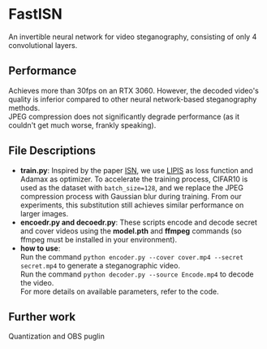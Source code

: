 # FastISN
An invertible neural network for video steganography, consisting of only 4 convolutional layers.

## Performance
Achieves more than 30fps on an RTX 3060. However, the decoded video's quality is inferior compared to other neural network-based steganography methods.  
JPEG compression does not significantly degrade performance (as it couldn't get much worse, frankly speaking).

## File Descriptions
- **train.py**: Inspired by the paper [ISN](https://www.shaopinglu.net/index.files/CVPR21__Image_Steganography.pdf), we use [LIPIS](https://pypi.org/project/lpips/) as loss function and Adamax as optimizer. To accelerate the training process, CIFAR10 is used as the dataset with `batch_size=128`, and we replace the JPEG compression process with Gaussian blur during training. From our experiments, this substitution still achieves similar performance on larger images.  
- **encoedr.py and decoedr.py**: These scripts encode and decode secret and cover videos using the **model.pth** and **ffmpeg** commands (so ffmpeg must be installed in your environment).
- **how to use**:  
Run the command `python encoder.py --cover cover.mp4 --secret secret.mp4` to generate a steganographic video.  
Run the command `python decoder.py --source Encode.mp4` to decode the video.  
For more details on available parameters, refer to the code.

## Further work
Quantization and OBS puglin